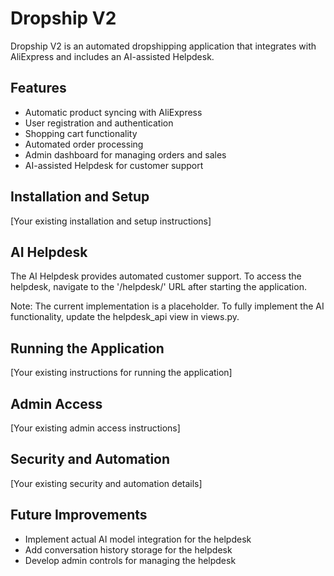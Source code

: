 # Dropship V2

Dropship V2 is an automated dropshipping application that integrates with AliExpress and includes an AI-assisted Helpdesk.

## Features

- Automatic product syncing with AliExpress
- User registration and authentication
- Shopping cart functionality
- Automated order processing
- Admin dashboard for managing orders and sales
- AI-assisted Helpdesk for customer support

## Installation and Setup

[Your existing installation and setup instructions]

## AI Helpdesk

The AI Helpdesk provides automated customer support. To access the helpdesk, navigate to the '/helpdesk/' URL after starting the application. 

Note: The current implementation is a placeholder. To fully implement the AI functionality, update the helpdesk_api view in views.py.

## Running the Application

[Your existing instructions for running the application]

## Admin Access

[Your existing admin access instructions]

## Security and Automation

[Your existing security and automation details]

## Future Improvements

- Implement actual AI model integration for the helpdesk
- Add conversation history storage for the helpdesk
- Develop admin controls for managing the helpdesk

